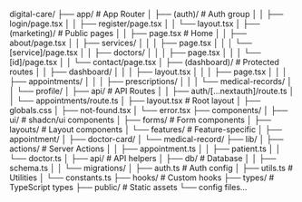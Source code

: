 digital-care/
├── app/                         # App Router
│   ├── (auth)/                  # Auth group
│   │   ├── login/page.tsx
│   │   ├── register/page.tsx
│   │   └── layout.tsx
│   ├── (marketing)/              # Public pages
│   │   ├── page.tsx             # Home
│   │   ├── about/page.tsx
│   │   ├── services/
│   │   │   ├── page.tsx
│   │   │   └── [service]/page.tsx
│   │   ├── doctors/
│   │   │   ├── page.tsx
│   │   │   └── [id]/page.tsx
│   │   └── contact/page.tsx
│   ├── (dashboard)/              # Protected routes
│   │   ├── dashboard/
│   │   │   ├── layout.tsx
│   │   │   ├── page.tsx
│   │   │   ├── appointments/
│   │   │   ├── prescriptions/
│   │   │   └── medical-records/
│   │   └── profile/
│   ├── api/                     # API Routes
│   │   ├── auth/[...nextauth]/route.ts
│   │   └── appointments/route.ts
│   ├── layout.tsx                # Root layout
│   ├── globals.css
│   ├── not-found.tsx
│   └── error.tsx
├── components/
│   ├── ui/                      # shadcn/ui components
│   ├── forms/                   # Form components
│   ├── layouts/                 # Layout components
│   └── features/                # Feature-specific
│       ├── appointment/
│       ├── doctor-card/
│       └── medical-record/
├── lib/
│   ├── actions/                 # Server Actions
│   │   ├── appointment.ts
│   │   ├── patient.ts
│   │   └── doctor.ts
│   ├── api/                     # API helpers
│   ├── db/                      # Database
│   │   ├── schema.ts
│   │   └── migrations/
│   ├── auth.ts                  # Auth config
│   ├── utils.ts                 # Utilities
│   └── constants.ts
├── hooks/                        # Custom hooks
├── types/                        # TypeScript types
├── public/                       # Static assets
└── config files...